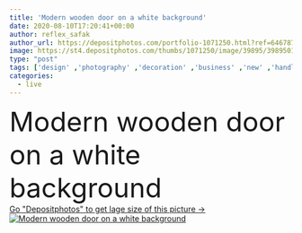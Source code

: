 ```yaml
---
title: 'Modern wooden door on a white background'
date: 2020-08-10T17:20:41+00:00
author: reflex_safak
author_url: https://depositphotos.com/portfolio-1071250.html?ref=64678756
image: https://st4.depositphotos.com/thumbs/1071250/image/39895/398950142/api_thumb_450.jpg?forcejpeg=true
type: "post"
tags: ['design' ,'photography' ,'decoration' ,'business' ,'new' ,'handle' ,'modern' ,'architecture' ,'facade' ,'house' ,'industry' ,'furniture' ,'indoors' ,'door' ,'textured' ,'hardwood' ,'security' ,'lock' ,'manufacturing' ,'apartment' ,'Accessibility' ,'entrance' ,'doorknob' ,'entering' ,'keyhole' ,'doorway' ,'lobby' ,'white background' ,'Single Object' ,'Front View' ,'Home Improvement' ,'Home Interior' ,'Living Room' ,'Domestic Life' ,'Built Structure' ,'entrance hall' ,'Construction Frame' ,'Residential Building' ,'domestic room' ,'Construction Industry' ,'Architectural Feature' ,'Home Decor' ,'enter key' ,'wood paneling' ,'glass material' ,'Wall Building Feature' ,'Wood Material' ,'Business Finance and Industry' ,'manufactured object' ]
categories: 
  - live
---
```

<div aling="center">
            <font size="60"> Modern wooden door on a white background</font>   
</div>
<div>
    <a href='https://st4.depositphotos.com/thumbs/1071250/image/39895/398950142/api_thumb_450.jpg?forcejpeg=true?ref=64678756' target=_blank > Go "Depositphotos" to get lage size of this picture ->
        <img href='https://st4.depositphotos.com/thumbs/1071250/image/39895/398950142/api_thumb_450.jpg?forcejpeg=true?ref=64678756' src='https://st4.depositphotos.com/1071250/39895/i/950/depositphotos_398950142-stock-photo-modern-wooden-door-white-background.jpg?forcejpeg=true' alt='Modern wooden door on a white background' >
    </a>
</div>

